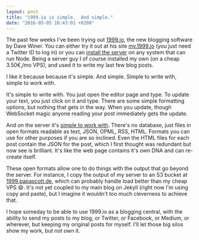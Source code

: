 ```yaml
---
layout: post
title: "1999.io is simple.  And simple."
date: "2016-05-05 10:43:01 +0200"
---
```

The past few weeks I've been trying out [1999.io](http://scripting.com/2016/05/04/1238.html), the new blogging software by Dave Winer. You can either try it out at his site [my.1999.io](http://my.1999.io) (you just need a Twitter ID to log in) or you can [install the server](https://github.com/scripting/1999-project/blob/master/docs/setup.md) on any system that can run Node. Being a server guy I of course installed my own (on a cheap 3.50€‚/mo VPS), and used it to write my last few blog posts. 

I like it because because it's simple. And simple. Simple to write with, simple to work with.

It's simple to write with. You just open the editor page and type. To update your text, you just click on it and type. There are some simple formatting options, but nothing that gets in the way. When you update, though WebSocket magic anyone reading your post immediately gets the update.

And on the server it's [simple to work with](http://my.1999.io/users/1999io/2016/04/11/0004.html). There's no database, just files in open formats readable as text, JSON, OPML, RSS, HTML. Formats you can use for other purposes if you are so inclined. Even the HTML files for each post contain the JSON for the post, which I first thought was redundant but now see is brilliant. It's like the web page contains it's own DNA and can re-create itself. 

These open formats allow one to do things with the output that go beyond the server. For instance, I copy the output of my server to an S3 bucket at [1999.papascott.de](http://1999.papascott.de), which can probably handle load better than my cheap VPS :smile:. It's not yet coupled to my main blog on Jekyll (right now I'm using copy and paste), but I imagine it wouldn't too much cleverness to achieve that.

I hope someday to be able to use 1999.io as a blogging central, with the ability to send my posts to my blog, or Twitter, or Facebook, or Medium, or wherever, but keeping my original posts for myself. I'll let those big silos show my work, but not own it.
